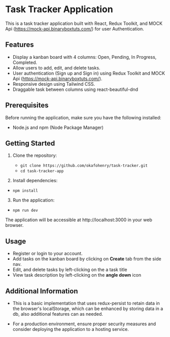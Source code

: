 # Task Tracker Application

This is a task tracker application built with React, Redux Toolkit, and MOCK Api (https://mock-api.binaryboxtuts.com/) for user Authentication.

## Features

- Display a kanban board with 4 columns: Open, Pending, In Progress, Completed.
- Allow users to add, edit, and delete tasks.
- User authentication (Sign up and Sign in) using Redux Toolkit and MOCK Api (https://mock-api.binaryboxtuts.com/).
- Responsive design using Tailwind CSS.
- Draggable task between columns using react-beautiful-dnd

## Prerequisites

Before running the application, make sure you have the following installed:

- Node.js and npm (Node Package Manager)

## Getting Started

1. Clone the repository:

   - ``` git clone https://github.com/okafohenry/task-tracker.git ```
   - ```cd task-tracker-app```

2. Install dependencies:
  - ```npm install```

3. Run the application:
 - ```npm run dev```

The application will be accessible at http://localhost:3000 in your web browser.

## Usage

- Register or login to your account.
- Add tasks on the kanban board by clicking on **Create** tab from the side nav.
- Edit, and delete tasks by left-clicking on the a task title
- View task description by left-clicking on the **angle down** icon


## Additional Information

- This is a basic implementation that uses redux-persist to retain data in the browser's localStorage, which can be enhanced by storing data in a db, also additional features can as needed.

- For a production environment, ensure proper security measures and consider deploying the application to a hosting service.